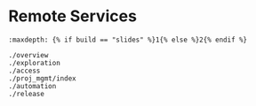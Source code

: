# <i class="fab fa-git"></i> Remote Services
```{toctree}
:maxdepth: {% if build == "slides" %}1{% else %}2{% endif %}

./overview
./exploration
./access
./proj_mgmt/index
./automation
./release
```
